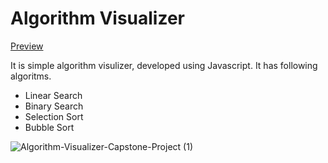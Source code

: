 # Algorithm Visualizer

[Preview](https://sanketr43.github.io/algorithm-visualizer/)

It is simple algorithm visulizer, developed using Javascript. It has following algoritms.

- Linear Search
- Binary Search
- Selection Sort
- Bubble Sort


![Algorithm-Visualizer-Capstone-Project (1)](https://user-images.githubusercontent.com/13629962/157187956-9092e193-1359-4b79-bea5-2fe30ff4adf8.png)
